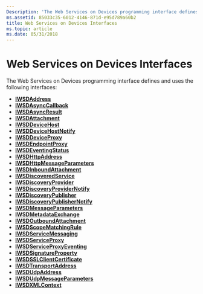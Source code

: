```yaml
---
Description: 'The Web Services on Devices programming interface defines and uses the following interfaces:'
ms.assetid: 85033c35-6012-4146-871d-e95d789a60b2
title: Web Services on Devices Interfaces
ms.topic: article
ms.date: 05/31/2018
---
```


# Web Services on Devices Interfaces

The Web Services on Devices programming interface defines and uses the following interfaces:

-   [**IWSDAddress**](/windows/desktop/api/Wsdbase/nn-wsdbase-iwsdaddress)
-   [**IWSDAsyncCallback**](/windows/desktop/api/WsdClient/nn-wsdclient-iwsdasynccallback)
-   [**IWSDAsyncResult**](/windows/desktop/api/WsdClient/nn-wsdclient-iwsdasyncresult)
-   [**IWSDAttachment**](https://msdn.microsoft.com/library/Aa385940(v=VS.85).aspx)
-   [**IWSDDeviceHost**](/windows/desktop/api/WsdHost/nn-wsdhost-iwsddevicehost)
-   [**IWSDDeviceHostNotify**](/windows/desktop/api/WsdHost/nn-wsdhost-iwsddevicehostnotify)
-   [**IWSDDeviceProxy**](/windows/desktop/api/WsdClient/nn-wsdclient-iwsddeviceproxy)
-   [**IWSDEndpointProxy**](/windows/desktop/api/WsdClient/nn-wsdclient-iwsdendpointproxy)
-   [**IWSDEventingStatus**](/windows/desktop/api/WsdClient/nn-wsdclient-iwsdeventingstatus)
-   [**IWSDHttpAddress**](/windows/desktop/api/Wsdbase/nn-wsdbase-iwsdhttpaddress)
-   [**IWSDHttpMessageParameters**](/windows/desktop/api/Wsdbase/nn-wsdbase-iwsdhttpmessageparameters)
-   [**IWSDInboundAttachment**](/windows/desktop/api/WsdAttachment/nn-wsdattachment-iwsdinboundattachment)
-   [**IWSDiscoveredService**](/windows/desktop/api/WsdDisco/nn-wsddisco-iwsdiscoveredservice)
-   [**IWSDiscoveryProvider**](/windows/desktop/api/WsdDisco/nn-wsddisco-iwsdiscoveryprovider)
-   [**IWSDiscoveryProviderNotify**](/windows/desktop/api/WsdDisco/nn-wsddisco-iwsdiscoveryprovidernotify)
-   [**IWSDiscoveryPublisher**](/windows/desktop/api/WsdDisco/nn-wsddisco-iwsdiscoverypublisher)
-   [**IWSDiscoveryPublisherNotify**](/windows/desktop/api/WsdDisco/nn-wsddisco-iwsdiscoverypublishernotify)
-   [**IWSDMessageParameters**](/windows/desktop/api/Wsdbase/nn-wsdbase-iwsdmessageparameters)
-   [**IWSDMetadataExchange**](/windows/desktop/api/WsdClient/nn-wsdclient-iwsdmetadataexchange)
-   [**IWSDOutboundAttachment**](/windows/desktop/api/WsdAttachment/nn-wsdattachment-iwsdoutboundattachment)
-   [**IWSDScopeMatchingRule**](/windows/desktop/api/WsdDisco/nn-wsddisco-iwsdscopematchingrule)
-   [**IWSDServiceMessaging**](/windows/desktop/api/wsdhost/nn-wsdhost-iwsdservicemessaging)
-   [**IWSDServiceProxy**](/windows/desktop/api/WsdClient/nn-wsdclient-iwsdserviceproxy)
-   [**IWSDServiceProxyEventing**](/windows/desktop/api/wsdclient/nn-wsdclient-iwsdserviceproxyeventing)
-   [**IWSDSignatureProperty**](/windows/desktop/api/Wsdbase/nn-wsdbase-iwsdsignatureproperty)
-   [**IWSDSSLClientCertificate**](/windows/desktop/api/Wsdbase/nn-wsdbase-iwsdsslclientcertificate)
-   [**IWSDTransportAddress**](/windows/desktop/api/Wsdbase/nn-wsdbase-iwsdtransportaddress)
-   [**IWSDUdpAddress**](/windows/desktop/api/Wsdbase/nn-wsdbase-iwsdudpaddress)
-   [**IWSDUdpMessageParameters**](/windows/desktop/api/Wsdbase/nn-wsdbase-iwsdudpmessageparameters)
-   [**IWSDXMLContext**](/windows/desktop/api/WsdXml/nn-wsdxml-iwsdxmlcontext)

 

 



